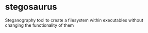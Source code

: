 # stegosaurus
Steganography tool to create a filesystem within executables without changing the functionality of them
